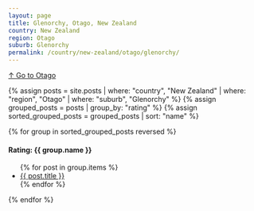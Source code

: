 ```yaml
---
layout: page
title: Glenorchy, Otago, New Zealand
country: New Zealand
region: Otago
suburb: Glenorchy
permalink: /country/new-zealand/otago/glenorchy/
---
```

[↑ Go to Otago](/country/new-zealand/otago/)

{% assign posts = site.posts | where: "country", "New Zealand" | where: "region", "Otago" | where: "suburb", "Glenorchy" %}
{% assign grouped_posts = posts | group_by: "rating" %}
{% assign sorted_grouped_posts = grouped_posts | sort: "name" %}

{% for group in sorted_grouped_posts reversed %}
  <h4>Rating: {{ group.name }}</h4>
  <ul>
    {% for post in group.items %}
      <li><a href="{{ post.url }}">{{ post.title }}</a></li>
    {% endfor %}
  </ul>
{% endfor %}
